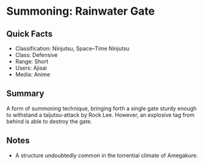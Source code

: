 # Summoning: Rainwater Gate

## Quick Facts
- Classification: Ninjutsu, Space–Time Ninjutsu
- Class: Defensive
- Range: Short
- Users: Ajisai
- Media: Anime

## Summary
A form of summoning technique, bringing forth a single gate sturdy enough to withstand a taijutsu-attack by Rock Lee. However, an explosive tag from behind is able to destroy the gate.

## Notes
- A structure undoubtedly common in the torrential climate of Amegakure.
